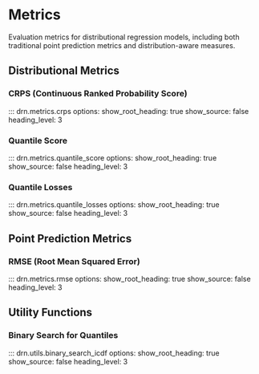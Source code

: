 # Metrics

Evaluation metrics for distributional regression models, including both traditional point prediction metrics and distribution-aware measures.

## Distributional Metrics

### CRPS (Continuous Ranked Probability Score)

::: drn.metrics.crps
    options:
      show_root_heading: true
      show_source: false
      heading_level: 3

### Quantile Score

::: drn.metrics.quantile_score
    options:
      show_root_heading: true
      show_source: false
      heading_level: 3

### Quantile Losses

::: drn.metrics.quantile_losses
    options:
      show_root_heading: true
      show_source: false
      heading_level: 3

## Point Prediction Metrics

### RMSE (Root Mean Squared Error)

::: drn.metrics.rmse
    options:
      show_root_heading: true
      show_source: false
      heading_level: 3

## Utility Functions

### Binary Search for Quantiles

::: drn.utils.binary_search_icdf
    options:
      show_root_heading: true
      show_source: false
      heading_level: 3